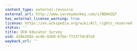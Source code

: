 ```yaml
---
content_type: external-resource
external_url: http://www.surveymonkey.com/s/BDHXZQ7
has_external_license_warning: true
license: https://en.wikipedia.org/wiki/All_rights_reserved
status: ''
title: OCW Educator Survey
uid: d20e2685-ac4b-42b0-b7be-77237f4c87a5
wayback_url: ''
---
```

